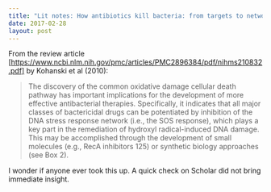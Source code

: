 ```yaml
---
title: "Lit notes: How antibiotics kill bacteria: from targets to networks (2010)"
date: 2017-02-28
layout: post
---
```



From the review article [https://www.ncbi.nlm.nih.gov/pmc/articles/PMC2896384/pdf/nihms210832.pdf] by Kohanski et al (2010):

> The discovery of the common oxidative damage cellular death pathway has important
> implications for the development of more effective antibacterial therapies. Specifically, it
> indicates that all major classes of bactericidal drugs can be potentiated by inhibition of the
> DNA stress response network (i.e., the SOS response), which plays a key part in the remediation
> of hydroxyl radical-induced DNA damage. This may be accomplished through the
> development of small molecules (e.g., RecA inhibitors 125) or synthetic biology approaches
> (see Box 2).

I wonder if anyone ever took this up. A quick check on Scholar did not bring immediate insight.
